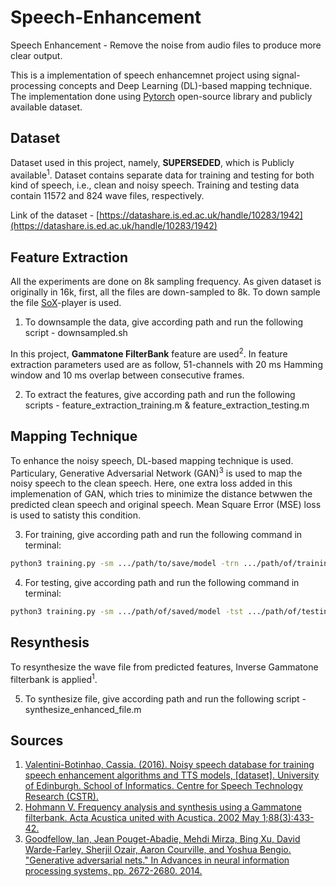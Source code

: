 # Speech-Enhancement
Speech Enhancement - Remove the noise from audio files to produce more clear output.

This is a implementation of speech enhancemnet project using signal-processing concepts and Deep Learning (DL)-based mapping technique. The implementation done using [Pytorch](https://pytorch.org/) open-source library and publicly available dataset.

## Dataset
Dataset used in this project, namely, **SUPERSEDED**, which is Publicly available<sup>1</sup>. Dataset contains separate data for training and testing for both kind of speech, i.e., clean and noisy speech. Training and testing data contain 11572 and 824 wave files, respectively. 

Link of the dataset - [https://datashare.is.ed.ac.uk/handle/10283/1942](https://datashare.is.ed.ac.uk/handle/10283/1942)

## Feature Extraction
All the experiments are done on 8k sampling frequency. As given dataset is originally in 16k, first, all the files are down-sampled to 8k. To down sample the file [SoX](http://sox.sourceforge.net/)-player is used.

1. To downsample the data, give according path and run the following script - downsampled.sh

In this project, **Gammatone FilterBank** feature are used<sup>2</sup>. In feature extraction parameters used are as follow, 51-channels with 20 ms Hamming window and 10 ms overlap between consecutive frames.

2. To extract the features, give according path and run the following scripts - feature_extraction_training.m & feature_extraction_testing.m

## Mapping Technique
To enhance the noisy speech, DL-based mapping technique is used. Particulary, Generative Adversarial Network (GAN)<sup>3</sup> is used to map the noisy speech to the clean speech. Here, one extra loss added in this implemenation of GAN, which tries to minimize the distance betwwen the predicted clean speech and original speech. Mean Square Error (MSE) loss is used to satisty this condition.

3. For training, give according path and run the following command in terminal:
```sh
python3 training.py -sm .../path/to/save/model -trn .../path/of/training/data
```

4. For testing, give according path and run the following command in terminal:
```sh
python3 training.py -sm .../path/of/saved/model -tst .../path/of/testing/data -pfp .../path/to/save/predicted/features
```

## Resynthesis
To resynthesize the wave file from predicted features, Inverse Gammatone filterbank is applied<sup>1</sup>.

5. To synthesize file, give according path and run the following script - synthesize_enhanced_file.m




## Sources
1. [Valentini-Botinhao, Cassia. (2016). Noisy speech database for training speech enhancement algorithms and TTS models, [dataset]. University of Edinburgh. School of Informatics. Centre for Speech Technology Research (CSTR).](https://www.research.ed.ac.uk/portal/en/datasets/noisy-speech-database-for-training-speech-enhancement-algorithms-and-tts-models(60d13dd9-9f7d-41f8-8743-dafc20078b43).html)
2. [Hohmann V. Frequency analysis and synthesis using a Gammatone filterbank. Acta Acustica united with Acustica. 2002 May 1;88(3):433-42.](https://www.researchgate.net/publication/230554893_Frequency_analysis_and_synthesis_using_a_Gammatone_filterbank)
3. [Goodfellow, Ian, Jean Pouget-Abadie, Mehdi Mirza, Bing Xu, David Warde-Farley, Sherjil Ozair, Aaron Courville, and Yoshua Bengio. "Generative adversarial nets." In Advances in neural information processing systems, pp. 2672-2680. 2014.](http://papers.nips.cc/paper/5423-generative-adversarial-nets.pdf)
